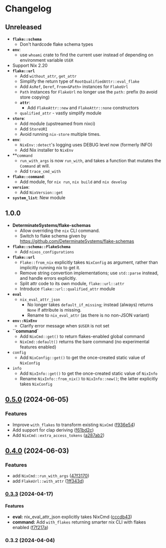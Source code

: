 # Changelog

## Unreleased
- **`flake::schema`**
  - Don't hardcode flake schema types
- **`env`**:
  - use `whoami` crate to find the current user instead of depending on environment variable `USER`
- Support Nix 2.20
- **`flake::url`**
  - Add `without_attr`, `get_attr`
  - Simplify the return type of `RootQualifiedAttr::eval_flake`
  - Add `AsRef`, `Deref`, `From<&Path>` instances for `FlakeUrl`
  - `Path` instances for `FlakeUrl` no longer use the `path:` prefix (to avoid store copying)
  - **`attr`**:
    - Add `FlakeAttr::new` and `FlakeAttr::none` constructors
  - `qualified_attr` - vastly simplify module
- **`store`**:
  - Add module (upstreamed from nixci)
  - Add `StoreURI`
  - Avoid running `nix-store` multiple times.
- **`env`**:
  - `NixEnv::detect`'s logging uses DEBUG level now (formerly INFO)
  - Add Nix installer to `NixEnv`
- **`command`
  - `run_with_args` is now `run_with`, and takes a function that mutates the `Command` at will.
  - Add `trace_cmd_with`
- **`flake::command`**:
  - Add module, for `nix run`, `nix build` and `nix develop`
- **`version`**:
  - Add `NixVersion::get`
- **`system_list`**: New module

## 1.0.0

- **DeterminateSystems/flake-schemas**
  - Allow overriding the `nix` CLI command.
  - Switch to flake schema given by <https://github.com/DeterminateSystems/flake-schemas>
- **`flake::schema::FlakeSchema`**
  - Add `nixos_configurations`
- **`flake::url`**
  - `Flake::from_nix` explicitly takes `NixConfig` as argument, rather than implicitly running nix to get it.
  - Remove string convertion implementations; use `std::parse` instead, and handle errors explicitly.
  - Split attr code to its own module, `flake::url::attr`
  - Introduce `flake::url::qualified_attr` module
- **`eval`**
  - `nix_eval_attr_json`
    - No longer takes `default_if_missing`; instead (always) returns `None` if attribute is missing.
    - Rename to `nix_eval_attr` (as there is no non-JSON variant)
- **`env::NixEnv`**
  - Clarify error message when `$USER` is not set
- **``command`**
  - Add `NixCmd::get()` to return flakes-enabled global command
  - `NixCmd::default()` returns the bare command (no experimental features enabled)
- ``config``
  - Add `NixConfig::get()` to get the once-created static value of `NixConfig`
- `info`
  - Add `NixInfo::get()` to get the once-created static value of `NixInfo`
  - Rename `NixInfo::from_nix()` to `NixInfo::new()`; the latter explicitly takes `NixConfig`

## [0.5.0](https://github.com/juspay/nix-rs/compare/0.4.0...0.5.0) (2024-06-05)

### Features

- Improve `with_flakes` to transform existing `NixCmd`
([f936e54](https://github.com/juspay/nix-rs/commit/f936e5401d1bc9b82084cf7b49402a5ee1a3b733))
- Add support for clap deriving
([f61bd2c](https://github.com/juspay/nix-rs/commit/f61bd2c740a23a10bbb89dfbd3b77fd4b2a49bac))
- Add `NixCmd::extra_access_tokens`
([a287ab2](https://github.com/juspay/nix-rs/commit/a287ab2ad2d21db6ac89e4ce94c55446a02af241))

## [0.4.0](https://github.com/juspay/nix-rs/compare/0.3.3...0.4.0) (2024-06-03)

### Features

- add `NixCmd::run_with_args`
([47f3170](https://github.com/juspay/nix-rs/commit/47f3170d57b72089eb977620217613571c52f456))
- add `FlakeUrl::with_attr`
([1ff343d](https://github.com/juspay/nix-rs/commit/1ff343d25f1a633c3caf2d6f723bbd1c9e352cbc))

### [0.3.3](https://github.com/juspay/nix-rs/compare/0.3.2...0.3.3) (2024-04-17)

#### Features

- **eval:** nix_eval_attr_json explicitly takes NixCmd
([cccdb43](https://github.com/juspay/nix-rs/commit/cccdb437f4f2b31d32778e9cf3de2ab1a61d9331))
- **command:** Add `with_flakes` returning smarter nix CLI with flakes enabled
([f7f217a](https://github.com/juspay/nix-rs/commit/f7f217a12acefc3992b5ff8ba59d861f5cc2abcb))

### 0.3.2 (2024-04-04)
